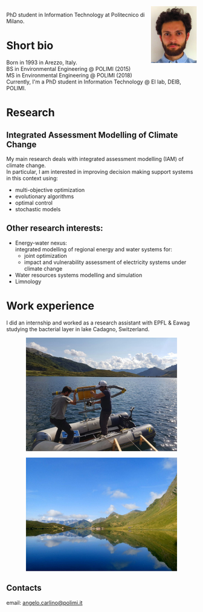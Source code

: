 <img src="fototessera.JPG" height="150" style="float:right" alt="photo"/>

PhD student in Information Technology at Politecnico di Milano.

# Short bio
Born in 1993 in Arezzo, Italy.  
BS in Environmental Engineering @ POLIMI (2015)  
MS in Environmental Engineering @ POLIMI (2018)  
Currently, I'm a PhD student in Information Technology @ EI lab, DEIB, POLIMI.

# Research

## Integrated Assessment Modelling of Climate Change
My main research deals with integrated assessment modelling (IAM) of climate change.  
In particular, I am interested in improving decision making support systems in this context using:
- multi-objective optimization
- evolutionary algorithms
- optimal control
- stochastic models

## Other research interests:
- Energy-water nexus:  
  integrated modelling of regional energy and water systems for:
  + joint optimization
  + impact and vulnerability assessment of electricity systems under climate change
- Water resources systems modelling and simulation
- Limnology

# Work experience
I did an internship and worked as a research assistant with EPFL & Eawag studying the bacterial layer in lake Cadagno, Switzerland.  
<p style="text-align:center">
<img src="IMG_20181226_132153.jpg" height="300" alt="Cadagno-work"/>  
</p>
  
<p style="text-align:center">
<img src="DSC_0152_.jpg" height="300" alt="Cadagno"/>
</p>

## Contacts

email: [angelo.carlino@polimi.it](mailto:angelo.carlino@polimi.it)
